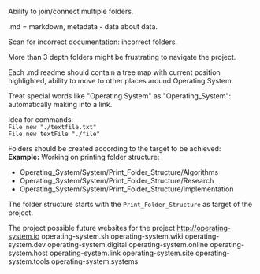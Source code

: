 Ability to join/connect multiple folders.


.md = markdown, metadata - data about data.

Scan for incorrect documentation: incorrect folders.

More than 3 depth folders might be frustrating to navigate the project.

Each .md readme should contain a tree map with current position highlighted, ability to move to other places around Operating System.

Treat special words like "Operating System" as "Operating_System": automatically making into a link.


Idea for commands:  
`File new "./textfile.txt"`  
`File new textFile "./file"`  
 

Folders should be created according to the target to be achieved:  
**Example:** Working on printing folder structure:   
* Operating_System/System/Print_Folder_Structure/Algorithms  
* Operating_System/System/Print_Folder_Structure/Research  
* Operating_System/System/Print_Folder_Structure/Implementation
  
The folder structure starts with the `Print_Folder_Structure` as target of the project.



The project possible future websites for the project
http://operating-system.io operating-system.sh operating-system.wiki operating-system.dev operating-system.digital operating-system.online operating-system.host operating-system.link operating-system.site operating-system.tools operating-system.systems
